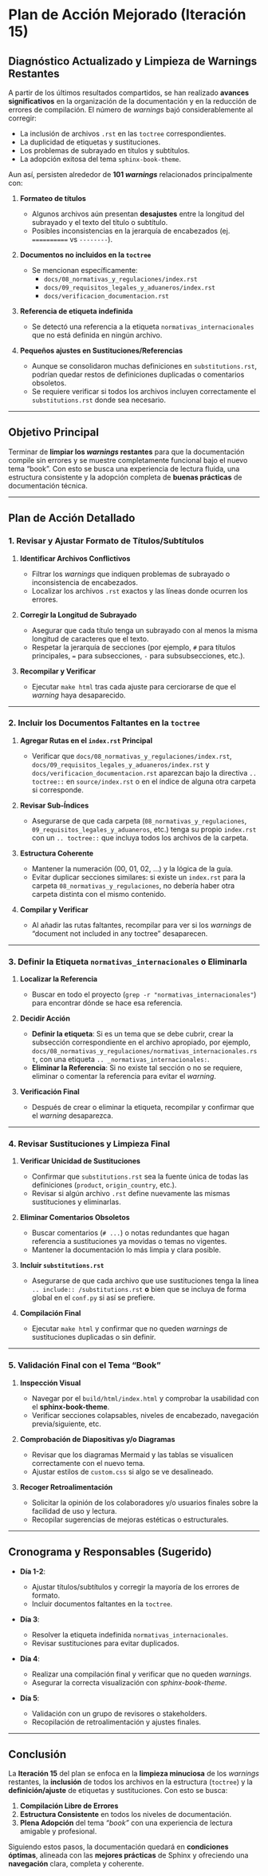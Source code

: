 # **Plan de Acción Mejorado (Iteración 15)**  
## **Diagnóstico Actualizado y Limpieza de Warnings Restantes**

A partir de los últimos resultados compartidos, se han realizado **avances significativos** en la organización de la documentación y en la reducción de errores de compilación. El número de _warnings_ bajó considerablemente al corregir:

- La inclusión de archivos `.rst` en las `toctree` correspondientes.  
- La duplicidad de etiquetas y sustituciones.  
- Los problemas de subrayado en títulos y subtítulos.  
- La adopción exitosa del tema `sphinx-book-theme`.

Aun así, persisten alrededor de **101 _warnings_** relacionados principalmente con:

1. **Formateo de títulos**  
   - Algunos archivos aún presentan **desajustes** entre la longitud del subrayado y el texto del título o subtítulo.  
   - Posibles inconsistencias en la jerarquía de encabezados (ej. `==========` vs `--------`).

2. **Documentos no incluidos en la `toctree`**  
   - Se mencionan específicamente:  
     - `docs/08_normativas_y_regulaciones/index.rst`  
     - `docs/09_requisitos_legales_y_aduaneros/index.rst`  
     - `docs/verificacion_documentacion.rst`

3. **Referencia de etiqueta indefinida**  
   - Se detectó una referencia a la etiqueta `normativas_internacionales` que no está definida en ningún archivo.

4. **Pequeños ajustes en Sustituciones/Referencias**  
   - Aunque se consolidaron muchas definiciones en `substitutions.rst`, podrían quedar restos de definiciones duplicadas o comentarios obsoletos.  
   - Se requiere verificar si todos los archivos incluyen correctamente el `substitutions.rst` donde sea necesario.

---

## **Objetivo Principal**

Terminar de **limpiar los _warnings_ restantes** para que la documentación compile sin errores y se muestre completamente funcional bajo el nuevo tema “book”. Con esto se busca una experiencia de lectura fluida, una estructura consistente y la adopción completa de **buenas prácticas** de documentación técnica.

---

## **Plan de Acción Detallado**

### 1. Revisar y Ajustar Formato de Títulos/Subtítulos

1. **Identificar Archivos Conflictivos**  
   - Filtrar los _warnings_ que indiquen problemas de subrayado o inconsistencia de encabezados.  
   - Localizar los archivos `.rst` exactos y las líneas donde ocurren los errores.  

2. **Corregir la Longitud de Subrayado**  
   - Asegurar que cada título tenga un subrayado con al menos la misma longitud de caracteres que el texto.  
   - Respetar la jerarquía de secciones (por ejemplo, `#` para títulos principales, `=` para subsecciones, `-` para subsubsecciones, etc.).  

3. **Recompilar y Verificar**  
   - Ejecutar `make html` tras cada ajuste para cerciorarse de que el _warning_ haya desaparecido.  

---

### 2. Incluir los Documentos Faltantes en la `toctree`

1. **Agregar Rutas en el `index.rst` Principal**  
   - Verificar que `docs/08_normativas_y_regulaciones/index.rst`, `docs/09_requisitos_legales_y_aduaneros/index.rst` y `docs/verificacion_documentacion.rst` aparezcan bajo la directiva `.. toctree::` en `source/index.rst` o en el índice de alguna otra carpeta si corresponde.  

2. **Revisar Sub-Índices**  
   - Asegurarse de que cada carpeta (`08_normativas_y_regulaciones`, `09_requisitos_legales_y_aduaneros`, etc.) tenga su propio `index.rst` con un `.. toctree::` que incluya todos los archivos de la carpeta.  

3. **Estructura Coherente**  
   - Mantener la numeración (00, 01, 02, …) y la lógica de la guía.  
   - Evitar duplicar secciones similares: si existe un `index.rst` para la carpeta `08_normativas_y_regulaciones`, no debería haber otra carpeta distinta con el mismo contenido.  

4. **Compilar y Verificar**  
   - Al añadir las rutas faltantes, recompilar para ver si los _warnings_ de “document not included in any toctree” desaparecen.  

---

### 3. Definir la Etiqueta `normativas_internacionales` o Eliminarla

1. **Localizar la Referencia**  
   - Buscar en todo el proyecto (`grep -r "normativas_internacionales"`) para encontrar dónde se hace esa referencia.  

2. **Decidir Acción**  
   - **Definir la etiqueta**: Si es un tema que se debe cubrir, crear la subsección correspondiente en el archivo apropiado, por ejemplo, `docs/08_normativas_y_regulaciones/normativas_internacionales.rst`, con una etiqueta `.. _normativas_internacionales:`.  
   - **Eliminar la Referencia**: Si no existe tal sección o no se requiere, eliminar o comentar la referencia para evitar el _warning_.  

3. **Verificación Final**  
   - Después de crear o eliminar la etiqueta, recompilar y confirmar que el _warning_ desaparezca.  

---

### 4. Revisar Sustituciones y Limpieza Final

1. **Verificar Unicidad de Sustituciones**  
   - Confirmar que `substitutions.rst` sea la fuente única de todas las definiciones (`product`, `origin_country`, etc.).  
   - Revisar si algún archivo `.rst` define nuevamente las mismas sustituciones y eliminarlas.  

2. **Eliminar Comentarios Obsoletos**  
   - Buscar comentarios (`# ...`) o notas redundantes que hagan referencia a sustituciones ya movidas o temas no vigentes.  
   - Mantener la documentación lo más limpia y clara posible.  

3. **Incluir `substitutions.rst`**  
   - Asegurarse de que cada archivo que use sustituciones tenga la línea `.. include:: /substitutions.rst` **o** bien que se incluya de forma global en el `conf.py` si así se prefiere.  

4. **Compilación Final**  
   - Ejecutar `make html` y confirmar que no queden _warnings_ de sustituciones duplicadas o sin definir.  

---

### 5. Validación Final con el Tema “Book”

1. **Inspección Visual**  
   - Navegar por el `build/html/index.html` y comprobar la usabilidad con el **sphinx-book-theme**.  
   - Verificar secciones colapsables, niveles de encabezado, navegación previa/siguiente, etc.  

2. **Comprobación de Diapositivas y/o Diagramas**  
   - Revisar que los diagramas Mermaid y las tablas se visualicen correctamente con el nuevo tema.  
   - Ajustar estilos de `custom.css` si algo se ve desalineado.  

3. **Recoger Retroalimentación**  
   - Solicitar la opinión de los colaboradores y/o usuarios finales sobre la facilidad de uso y lectura.  
   - Recopilar sugerencias de mejoras estéticas o estructurales.  

---

## **Cronograma y Responsables (Sugerido)**

- **Día 1-2**:  
  - Ajustar títulos/subtítulos y corregir la mayoría de los errores de formato.  
  - Incluir documentos faltantes en la `toctree`.  

- **Día 3**:  
  - Resolver la etiqueta indefinida `normativas_internacionales`.  
  - Revisar sustituciones para evitar duplicados.  

- **Día 4**:  
  - Realizar una compilación final y verificar que no queden _warnings_.  
  - Asegurar la correcta visualización con *sphinx-book-theme*.  

- **Día 5**:  
  - Validación con un grupo de revisores o stakeholders.  
  - Recopilación de retroalimentación y ajustes finales.  

---

## **Conclusión**

La **Iteración 15** del plan se enfoca en la **limpieza minuciosa** de los _warnings_ restantes, la **inclusión** de todos los archivos en la estructura (`toctree`) y la **definición/ajuste** de etiquetas y sustituciones. Con esto se busca:

1. **Compilación Libre de Errores**  
2. **Estructura Consistente** en todos los niveles de documentación.  
3. **Plena Adopción** del tema _“book”_ con una experiencia de lectura amigable y profesional.  

Siguiendo estos pasos, la documentación quedará en **condiciones óptimas**, alineada con las **mejores prácticas** de Sphinx y ofreciendo una **navegación** clara, completa y coherente.